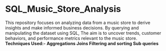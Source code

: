 # SQL_Music_Store_Analysis
This repository focuses on analyzing data from a music store to derive insights and make informed business decisions. By querying and manipulating the dataset using SQL, The aim is to uncover trends, customer behaviors, and performance metrics relevant to the music store.
**Techniques Used:-
 Aggregations
 Joins
 Filtering and sorting
 Sub queries**
